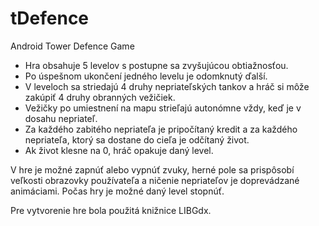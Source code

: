 # tDefence
Android Tower Defence Game

* Hra obsahuje 5 levelov s postupne sa zvyšujúcou obtiažnosťou. 
* Po úspešnom ukončení jedného levelu je odomknutý ďalší.
* V leveloch sa striedajú 4 druhy nepriateľských tankov a hráč si môže zakúpiť 4 druhy obranných vežičiek. 
* Vežičky po umiestnení na mapu strieľajú autonómne vždy, keď je v dosahu nepriateľ.
* Za každého zabitého nepriateľa je pripočítaný kredit a za každého nepriateľa, ktorý sa dostane do cieľa je odčítaný život.
* Ak život klesne na 0, hráč opakuje daný level. 

V hre je možné zapnúť alebo vypnúť zvuky, herné pole sa prispôsobí veľkosti obrazovky používateľa a ničenie nepriateľov je doprevádzané animáciami. Počas hry je možné daný level stopnúť.

Pre vytvorenie hre bola použitá knižnice LIBGdx.
